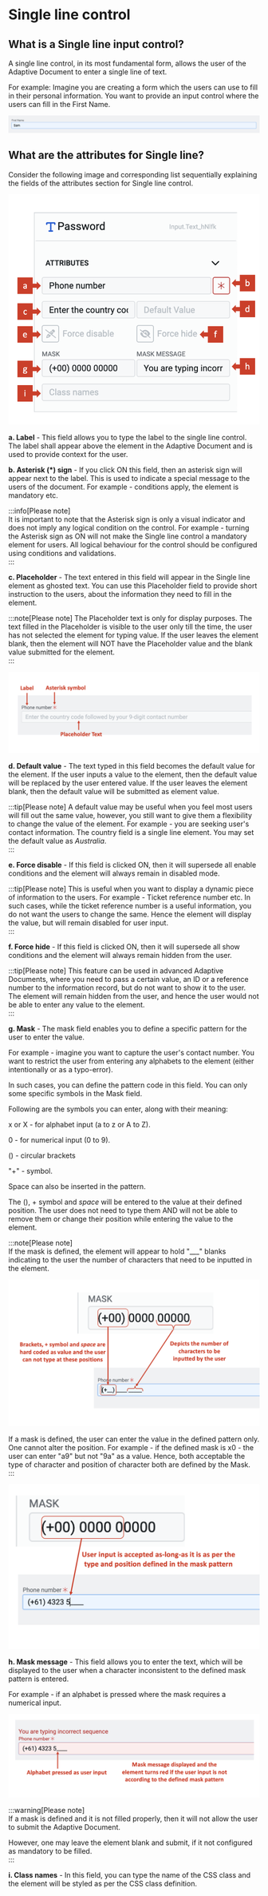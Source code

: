 # Single line control

## What is a Single line input control?

A single line control, in its most fundamental form, allows the user of the Adaptive Document to enter a single line of text. 

For example: Imagine you are creating a form which the users can use to fill in their personal information. You want to provide an input control where the users can fill in the First Name.

![Image showing Single line input](<Single line 1.png>)

## What are the attributes for Single line?

Consider the following image and corresponding list sequentially explaining the fields of the attributes section for Single line control.

![Image showing various fields to configure single line element attributes](<Single line 2.png>)

   **a. Label** - This field allows you to type the label to the single line control. The label shall appear above the element in the Adaptive Document and is used to provide context for the user.

   **b. Asterisk (*) sign** - If you click ON this field, then an asterisk sign will appear next to the label. This is used to indicate a special message to the users of the document. For example - conditions apply, the element is mandatory etc.  

   :::info[Please note]  
   It is important to note that the Asterisk sign is only a visual indicator and does not imply any logical condition on the control. For example - turning the Asterisk sign as ON will not make the Single line control a mandatory element for users. All logical behaviour for the control should be configured using conditions and validations.  
   :::

   **c. Placeholder** - The text entered in this field will appear in the Single line element as ghosted text. You can use this Placeholder field to provide short instruction to the users, about the information they need to fill in the element.   

   :::note[Please note]
   The Placeholder text is only for display purposes. 
   The text filled in the Placeholder is visible to the user only till the time, the user has not selected the element for typing value. If the user leaves the element blank, then the element will NOT have the Placeholder value and the blank value submitted for the element.  
   :::

   ![Image showing label and placeholder for element](<Single line 3.png>)

   **d. Default value** - The text typed in this field becomes the default value for the element. If the user inputs a value to the element, then the default value will be replaced by the user entered value. If the user leaves the element blank, then the default value will be submitted as element value. 

   :::tip[Please note]
   A default value may be useful when you feel most users will fill out the same value, however, you still want to give them a flexibility to change the value of the element. For example - you are seeking user's contact information. The country field is a single line element. You may set the default value as *Australia*.   
   :::

   **e. Force disable** - If this field is clicked ON, then it will supersede all enable conditions and the element will always remain in disabled mode.

   :::tip[Please note]
   This is useful when you want to display a dynamic piece of information to the users. For example - Ticket reference number etc. In such cases, while the ticket reference number is a useful information, you do not want the users to change the same. Hence the element will display the value, but will remain disabled for user input.  
   :::

   **f. Force hide** - If this field is clicked ON, then it will supersede all show conditions and the element will always remain hidden from the user.

   :::tip[Please note]
   This feature can be used in advanced Adaptive Documents, where you need to pass a certain value, an ID or a reference number to the information record, but do not want to show it to the user. The element will remain hidden from the user, and hence the user would not be able to enter any value to the element.  
   :::

   **g. Mask** - The mask field enables you to define a  specific pattern for the user to enter the value. 

   For example - imagine you want to capture the user's contact number. You want to restrict the user from entering any alphabets to the element (either intentionally or as a typo-error).

   In such cases, you can define the pattern code in this field. You can only some specific symbols in the Mask field.

   Following are the symbols you can enter, along with their meaning:

   x or X - for alphabet input (a to z or A to Z).

   0 - for numerical input (0 to 9).

   () - circular brackets

   "+" - symbol.  
   
   Space can also be inserted in the pattern.

   The (), + symbol and _space_ will be entered to the value at their defined position. The user does not need to type them AND will not be able to remove them or change their position while entering the value to the element.

   :::note[Please note]  
   If the mask is defined, the element will appear to hold "___" blanks indicating to the user the number of characters that need to be inputted in the element.

   ![Image showing how the element looks when mask is defined](<Single line 4.png>)
   
   If a mask is defined, the user can enter the value in the defined pattern only. One cannot alter the position. For example - if the defined mask is x0 - the user can enter "a9" but not "9a" as a value. Hence, both acceptable the type of character and position of character both are defined by the Mask.  
   :::

   ![Image showing how the element accepts user input when it is in accordance to the defined mask pattern](<Single line 5.png>)

   **h. Mask message** - This field allows you to enter the text, which will be displayed to the user when a character inconsistent to the defined mask pattern is entered. 

   For example - if an alphabet  is pressed where the mask requires a numerical input.

   ![Image showing mask message displayed when user input is inconsistent with mask pattern](<Single line 6.png>)

   :::warning[Please note]  
   If a mask is defined and it is not filled properly, then it will not allow the user to submit the Adaptive Document.   

   However, one may leave the element blank and submit, if it not configured as mandatory to be filled.   
   :::
   
   **i. Class names** - In this field, you can type the name of the CSS class and the element will be styled as per the CSS class definition.


